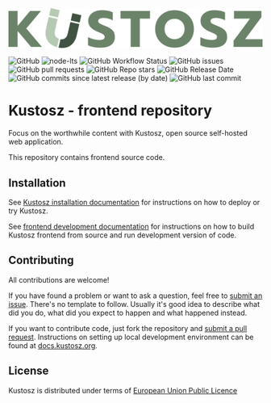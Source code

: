 [![Kustosz](./kustosz_logo.svg)](https://www.kustosz.org)

![GitHub](https://img.shields.io/github/license/KustoszApp/web-ui?color=green) ![node-lts](https://img.shields.io/node/v-lts/kustosz-web-ui) ![GitHub Workflow Status](https://img.shields.io/github/workflow/status/KustoszApp/web-ui/CI?label=CI) ![GitHub issues](https://img.shields.io/github/issues/KustoszApp/web-ui?color=green) ![GitHub pull requests](https://img.shields.io/github/issues-pr/KustoszApp/web-ui) ![GitHub Repo stars](https://img.shields.io/github/stars/KustoszApp/web-ui?color=green) ![GitHub Release Date](https://img.shields.io/github/release-date/KustoszApp/web-ui) ![GitHub commits since latest release (by date)](https://img.shields.io/github/commits-since/KustoszApp/web-ui/latest?color=green) ![GitHub last commit](https://img.shields.io/github/last-commit/KustoszApp/web-ui)

# Kustosz - frontend repository

Focus on the worthwhile content with Kustosz, open source self-hosted web application.

This repository contains frontend source code.

## Installation

See [Kustosz installation documentation](https://docs.kustosz.org/en/stable/installation.html) for instructions on how to deploy or try Kustosz.

See [frontend development documentation](https://docs.kustosz.org/en/stable/development/frontend.html) for instructions on how to build Kustosz frontend from source and run development version of code.

## Contributing

All contributions are welcome!

If you have found a problem or want to ask a question, feel free to [submit an issue](https://github.com/KustoszApp/web-ui/issues). There's no template to follow. Usually it's good idea to describe what did you do, what did you expect to happen and what happened instead.

If you want to contribute code, just fork the repository and [submit a pull request](https://github.com/KustoszApp/web-ui/pulls). Instructions on setting up local development environment can be found at [docs.kustosz.org](https://docs.kustosz.org/en/stable/development/frontend.html).

## License

Kustosz is distributed under terms of [European Union Public Licence](https://joinup.ec.europa.eu/collection/eupl/eupl-text-eupl-12)

